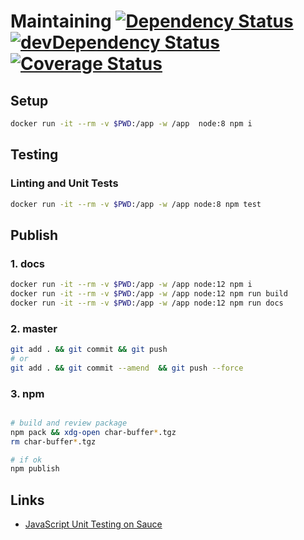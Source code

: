 # Maintaining [![Dependency Status](https://david-dm.org/schnittstabil/char-buffer.svg)](https://david-dm.org/schnittstabil/char-buffer) [![devDependency Status](https://david-dm.org/schnittstabil/char-buffer/dev-status.svg)](https://david-dm.org/schnittstabil/char-buffer#info=devDependencies) [![Coverage Status](https://coveralls.io/repos/github/schnittstabil/char-buffer/badge.svg?branch=master)](https://coveralls.io/github/schnittstabil/char-buffer?branch=master)


## Setup

```bash
docker run -it --rm -v $PWD:/app -w /app  node:8 npm i
```

## Testing

### Linting and Unit Tests

```bash
docker run -it --rm -v $PWD:/app -w /app node:8 npm test
```

## Publish

### 1. docs

```bash
docker run -it --rm -v $PWD:/app -w /app node:12 npm i
docker run -it --rm -v $PWD:/app -w /app node:12 npm run build
docker run -it --rm -v $PWD:/app -w /app node:12 npm run docs
```

### 2. master

```bash
git add . && git commit && git push
# or
git add . && git commit --amend  && git push --force
```

### 3. npm
```bash

# build and review package
npm pack && xdg-open char-buffer*.tgz
rm char-buffer*.tgz

# if ok
npm publish
```

## Links

* [JavaScript Unit Testing on Sauce](https://wiki.saucelabs.com/display/DOCS/JavaScript+Unit+Testing)
